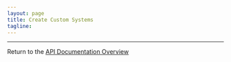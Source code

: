 ```yaml
---
layout: page
title: Create Custom Systems
tagline:
---
```




---
Return to the [API Documentation Overview](../index.md)
